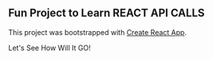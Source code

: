 ## Fun Project to Learn REACT API CALLS

This project was bootstrapped with [Create React App](https://github.com/facebook/create-react-app).

Let's See How Will It GO!
